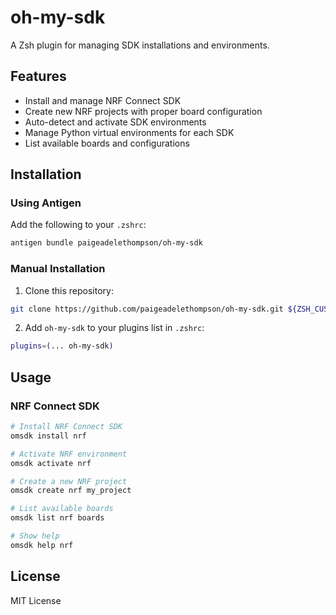 # oh-my-sdk

A Zsh plugin for managing SDK installations and environments.

## Features

- Install and manage NRF Connect SDK
- Create new NRF projects with proper board configuration
- Auto-detect and activate SDK environments
- Manage Python virtual environments for each SDK
- List available boards and configurations

## Installation

### Using Antigen

Add the following to your `.zshrc`:

```zsh
antigen bundle paigeadelethompson/oh-my-sdk
```

### Manual Installation

1. Clone this repository:
```zsh
git clone https://github.com/paigeadelethompson/oh-my-sdk.git ${ZSH_CUSTOM:-~/.oh-my-zsh/custom}/plugins/oh-my-sdk
```

2. Add `oh-my-sdk` to your plugins list in `.zshrc`:
```zsh
plugins=(... oh-my-sdk)
```

## Usage

### NRF Connect SDK

```zsh
# Install NRF Connect SDK
omsdk install nrf

# Activate NRF environment
omsdk activate nrf

# Create a new NRF project
omsdk create nrf my_project

# List available boards
omsdk list nrf boards

# Show help
omsdk help nrf
```

## License

MIT License 